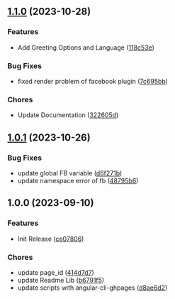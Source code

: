 ## [1.1.0](https://github.com/SkyZeroZx/ngx-facebook-messenger/compare/v1.0.1...v1.1.0) (2023-10-28)


### Features

* Add Greeting Options and Language ([118c53e](https://github.com/SkyZeroZx/ngx-facebook-messenger/commit/118c53eecd76df54b47ec37988cf440af2c0881f))


### Bug Fixes

* fixed render problem of facebook plugin ([7c695bb](https://github.com/SkyZeroZx/ngx-facebook-messenger/commit/7c695bbcdbf2ab39686f2475b28e592e691d1ab9))


### Chores

* Update Documentation ([322605d](https://github.com/SkyZeroZx/ngx-facebook-messenger/commit/322605db74df87c4b5bc0c717fbab281a188274c))

## [1.0.1](https://github.com/SkyZeroZx/ngx-facebook-messenger/compare/v1.0.0...v1.0.1) (2023-10-26)


### Bug Fixes

* update global FB variable ([d6f271b](https://github.com/SkyZeroZx/ngx-facebook-messenger/commit/d6f271b3c588e5cc4b7469abaf8a96c6631bf1c4))
* update namespace error of fb ([48795b6](https://github.com/SkyZeroZx/ngx-facebook-messenger/commit/48795b6a14067e375ab4aafb6964d442cf4ba687))

## 1.0.0 (2023-09-10)


### Features

* Init Release ([ce07806](https://github.com/SkyZeroZx/ngx-facebook-messenger/commit/ce078065aa76fe387c52931550c63523b7b758a9))


### Chores

* update page_id ([414d7d7](https://github.com/SkyZeroZx/ngx-facebook-messenger/commit/414d7d7ac3c66a8e5fc61e0227d8884b84fc2af3))
* update Readme Lib ([b6791f5](https://github.com/SkyZeroZx/ngx-facebook-messenger/commit/b6791f5b3e5b20acc582939d68d485b841494c55))
* update scripts with angular-cli-ghpages ([d8ae6d2](https://github.com/SkyZeroZx/ngx-facebook-messenger/commit/d8ae6d2335d38e7cebd38409d4aafea141647548))
